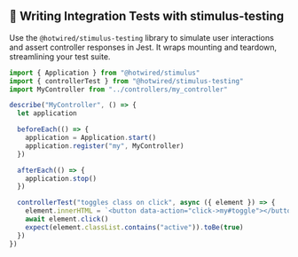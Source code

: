 ## 🧪 Writing Integration Tests with stimulus-testing
Use the `@hotwired/stimulus-testing` library to simulate user interactions and assert controller responses in Jest. It wraps mounting and teardown, streamlining your test suite.

```javascript
import { Application } from "@hotwired/stimulus"
import { controllerTest } from "@hotwired/stimulus-testing"
import MyController from "../controllers/my_controller"

describe("MyController", () => {
  let application

  beforeEach(() => {
    application = Application.start()
    application.register("my", MyController)
  })

  afterEach(() => {
    application.stop()
  })

  controllerTest("toggles class on click", async ({ element }) => {
    element.innerHTML = `<button data-action="click->my#toggle"></button>`
    await element.click()
    expect(element.classList.contains("active")).toBe(true)
  })
})
```
